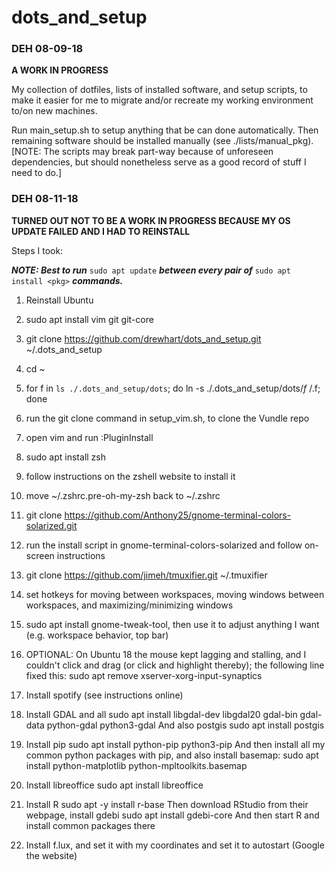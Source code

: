 # dots_and_setup


### DEH 08-09-18

__A WORK IN PROGRESS__


My collection of dotfiles, lists of installed software, and setup scripts,
to make it easier for me to migrate and/or recreate my working environment
to/on new machines.


Run main_setup.sh to setup anything that be can done automatically. Then 
remaining software should be installed manually (see ./lists/manual_pkg).
[NOTE: The scripts may break part-way because of unforeseen dependencies, 
but should nonetheless serve as a good record of stuff I need to do.]


### DEH 08-11-18

__TURNED OUT NOT TO BE A WORK IN PROGRESS BECAUSE MY OS UPDATE FAILED AND I HAD TO REINSTALL__

Steps I took:

***NOTE: Best to run*** `sudo apt update` ***between every pair of*** `sudo apt install <pkg>` ***commands.***

1. Reinstall Ubuntu
2. sudo apt install vim git git-core
3. git clone https://github.com/drewhart/dots_and_setup.git ~/.dots_and_setup
4. cd ~
5. for f in `ls ./.dots_and_setup/dots`; do ln -s ./.dots_and_setup/dots/$f ~/.$f; done
6. run the git clone command in setup_vim.sh, to clone the Vundle repo
7. open vim and run :PluginInstall
8. sudo apt install zsh
9. follow instructions on the zshell website to install it
10. move ~/.zshrc.pre-oh-my-zsh back to ~/.zshrc
11. git clone https://github.com/Anthony25/gnome-terminal-colors-solarized.git
12. run the install script in gnome-terminal-colors-solarized and follow on-screen instructions
13. git clone https://github.com/jimeh/tmuxifier.git ~/.tmuxifier
14. set hotkeys for moving between workspaces, moving windows between workspaces, and maximizing/minimizing windows
15. sudo apt install gnome-tweak-tool, then use it to adjust anything I want (e.g. workspace behavior, top bar)
16. OPTIONAL: On Ubuntu 18 the mouse kept lagging and stalling, and I couldn't click and drag (or click and highlight thereby); the following line fixed this:
        sudo apt remove xserver-xorg-input-synaptics
17. Install spotify (see instructions online)

18. Install GDAL and all
    sudo apt install libgdal-dev libgdal20 gdal-bin gdal-data python-gdal python3-gdal
    And also postgis
    sudo apt install postgis
19. Install pip
        sudo apt install python-pip python3-pip
    And then install all my common python packages with pip, and also install basemap:
    sudo apt install python-matplotlib python-mpltoolkits.basemap
20. Install libreoffice
    sudo apt install libreoffice
21. Install R
    sudo apt -y install r-base
    Then download RStudio from their webpage, install gdebi
    sudo apt install gdebi-core
    And then start R and install common packages there
22. Install f.lux, and set it with my coordinates and set it to autostart (Google the website)
